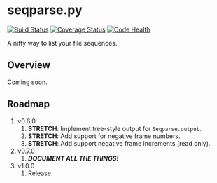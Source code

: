 # seqparse.py

[![Build Status](https://travis-ci.org/hoafaloaf/seqparse.svg?branch=master)](https://travis-ci.org/hoafaloaf/seqparse) [![Coverage Status](https://coveralls.io/repos/github/hoafaloaf/seqparse/badge.svg)](https://coveralls.io/github/hoafaloaf/seqparse) [![Code Health](https://landscape.io/github/hoafaloaf/seqparse/develop/landscape.svg?style=flat)](https://landscape.io/github/hoafaloaf/seqparse)


A nifty way to list your file sequences.

## Overview

Coming soon.

## Roadmap

1. v0.6.0
    1. **STRETCH**: Implement tree-style output for `Seqparse.output`.
    1. **STRETCH**: Add support for negative frame numbers.
    1. **STRETCH**: Add support negative frame increments (read only).
1. v0.7.0
    1. ***DOCUMENT ALL THE THINGS!***
1. v1.0.0
    1. Release.
